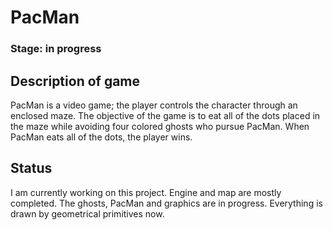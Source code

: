 # PacMan

### Stage: in progress

## Description of game

PacMan is a video game; the player controls the character through an enclosed maze. The objective of the game is to eat all of the dots placed in the maze while avoiding four colored ghosts who pursue PacMan. When PacMan eats all of the dots, the player wins.

## Status
I am currently working on this project. Engine and map are mostly completed. The ghosts, PacMan and graphics are in progress. Everything is drawn by geometrical primitives now.